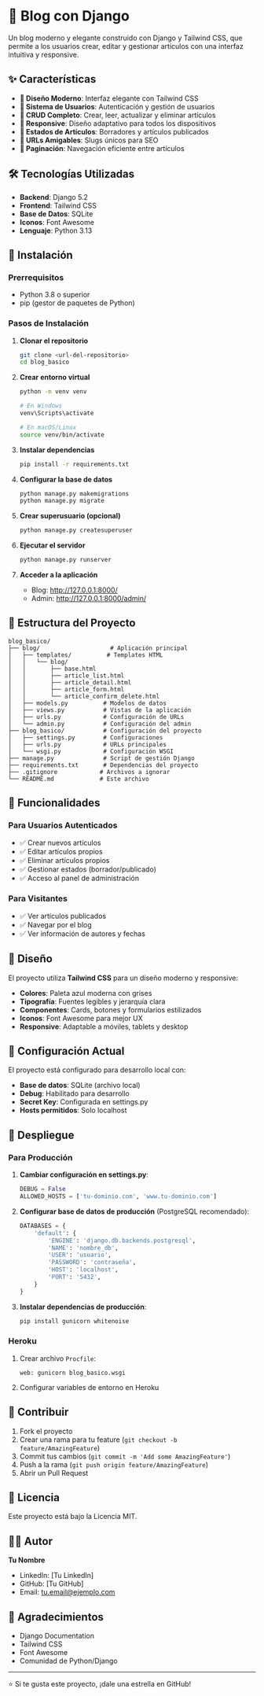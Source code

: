 # 📝 Blog con Django

Un blog moderno y elegante construido con Django y Tailwind CSS, que permite a los usuarios crear, editar y gestionar artículos con una interfaz intuitiva y responsive.

## ✨ Características

- **🎨 Diseño Moderno**: Interfaz elegante con Tailwind CSS
- **👤 Sistema de Usuarios**: Autenticación y gestión de usuarios
- **📝 CRUD Completo**: Crear, leer, actualizar y eliminar artículos
- **📱 Responsive**: Diseño adaptativo para todos los dispositivos
- **🔄 Estados de Artículos**: Borradores y artículos publicados
- **🔗 URLs Amigables**: Slugs únicos para SEO
- **📄 Paginación**: Navegación eficiente entre artículos

## 🛠️ Tecnologías Utilizadas

- **Backend**: Django 5.2
- **Frontend**: Tailwind CSS
- **Base de Datos**: SQLite
- **Iconos**: Font Awesome
- **Lenguaje**: Python 3.13

## 🚀 Instalación

### Prerrequisitos

- Python 3.8 o superior
- pip (gestor de paquetes de Python)

### Pasos de Instalación

1. **Clonar el repositorio**
   ```bash
   git clone <url-del-repositorio>
   cd blog_basico
   ```

2. **Crear entorno virtual**
   ```bash
   python -m venv venv
   
   # En Windows
   venv\Scripts\activate
   
   # En macOS/Linux
   source venv/bin/activate
   ```

3. **Instalar dependencias**
   ```bash
   pip install -r requirements.txt
   ```

4. **Configurar la base de datos**
   ```bash
   python manage.py makemigrations
   python manage.py migrate
   ```

5. **Crear superusuario (opcional)**
   ```bash
   python manage.py createsuperuser
   ```

6. **Ejecutar el servidor**
   ```bash
   python manage.py runserver
   ```

7. **Acceder a la aplicación**
   - Blog: http://127.0.0.1:8000/
   - Admin: http://127.0.0.1:8000/admin/

## 📁 Estructura del Proyecto

```
blog_basico/
├── blog/                    # Aplicación principal
│   ├── templates/          # Templates HTML
│   │   └── blog/
│   │       ├── base.html
│   │       ├── article_list.html
│   │       ├── article_detail.html
│   │       ├── article_form.html
│   │       └── article_confirm_delete.html
│   ├── models.py          # Modelos de datos
│   ├── views.py           # Vistas de la aplicación
│   ├── urls.py            # Configuración de URLs
│   └── admin.py           # Configuración del admin
├── blog_basico/           # Configuración del proyecto
│   ├── settings.py        # Configuraciones
│   ├── urls.py            # URLs principales
│   └── wsgi.py            # Configuración WSGI
├── manage.py              # Script de gestión Django
├── requirements.txt       # Dependencias del proyecto
├── .gitignore            # Archivos a ignorar
└── README.md             # Este archivo
```

## 🎯 Funcionalidades

### Para Usuarios Autenticados
- ✅ Crear nuevos artículos
- ✅ Editar artículos propios
- ✅ Eliminar artículos propios
- ✅ Gestionar estados (borrador/publicado)
- ✅ Acceso al panel de administración

### Para Visitantes
- ✅ Ver artículos publicados
- ✅ Navegar por el blog
- ✅ Ver información de autores y fechas

## 🎨 Diseño

El proyecto utiliza **Tailwind CSS** para un diseño moderno y responsive:

- **Colores**: Paleta azul moderna con grises
- **Tipografía**: Fuentes legibles y jerarquía clara
- **Componentes**: Cards, botones y formularios estilizados
- **Iconos**: Font Awesome para mejor UX
- **Responsive**: Adaptable a móviles, tablets y desktop

## 🔧 Configuración Actual

El proyecto está configurado para desarrollo local con:

- **Base de datos**: SQLite (archivo local)
- **Debug**: Habilitado para desarrollo
- **Secret Key**: Configurada en settings.py
- **Hosts permitidos**: Solo localhost

## 🚀 Despliegue

### Para Producción

1. **Cambiar configuración en settings.py**:
   ```python
   DEBUG = False
   ALLOWED_HOSTS = ['tu-dominio.com', 'www.tu-dominio.com']
   ```

2. **Configurar base de datos de producción** (PostgreSQL recomendado):
   ```python
   DATABASES = {
       'default': {
           'ENGINE': 'django.db.backends.postgresql',
           'NAME': 'nombre_db',
           'USER': 'usuario',
           'PASSWORD': 'contraseña',
           'HOST': 'localhost',
           'PORT': '5432',
       }
   }
   ```

3. **Instalar dependencias de producción**:
   ```bash
   pip install gunicorn whitenoise
   ```

### Heroku

1. Crear archivo `Procfile`:
   ```
   web: gunicorn blog_basico.wsgi
   ```

2. Configurar variables de entorno en Heroku

## 🤝 Contribuir

1. Fork el proyecto
2. Crear una rama para tu feature (`git checkout -b feature/AmazingFeature`)
3. Commit tus cambios (`git commit -m 'Add some AmazingFeature'`)
4. Push a la rama (`git push origin feature/AmazingFeature`)
5. Abrir un Pull Request

## 📝 Licencia

Este proyecto está bajo la Licencia MIT.

## 👨‍💻 Autor

**Tu Nombre**
- LinkedIn: [Tu LinkedIn]
- GitHub: [Tu GitHub]
- Email: tu.email@ejemplo.com

## 🙏 Agradecimientos

- Django Documentation
- Tailwind CSS
- Font Awesome
- Comunidad de Python/Django

---

⭐ Si te gusta este proyecto, ¡dale una estrella en GitHub! 